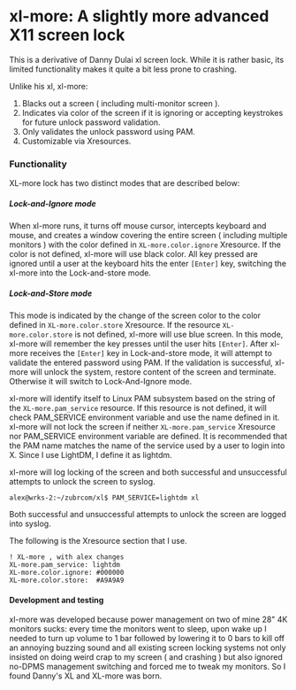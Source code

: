 xl-more: A slightly more advanced X11 screen lock
=================================================

This is a derivative of Danny Dulai xl screen lock. While it is rather basic, its limited functionality
makes it quite a bit less prone to crashing.

Unlike his xl, xl-more:

1. Blacks out a screen ( including multi-monitor screen ).
2. Indicates via color of the screen if it is ignoring or accepting keystrokes for future unlock password validation.
3. Only validates the unlock password using PAM.
4. Customizable via Xresources.

### Functionality

XL-more lock has two distinct modes that are described below:

##### Lock-and-Ignore mode

When xl-more runs, it turns off mouse cursor, intercepts keyboard and mouse, and creates a window covering the entire screen ( including multiple monitors ) with the color defined in `XL-more.color.ignore` Xresource. If the color is not defined, xl-more will use black color. All key pressed are ignored until a user at the keyboard hits the enter `[Enter]` key, switching the xl-more into the Lock-and-store mode.

##### Lock-and-Store mode

This mode is indicated by the change of the screen color to the color defined in `XL-more.color.store` Xresource. If the resource `XL-more.color.store` is not defined, xl-more will use blue screen. In this mode, xl-more will remember the key presses until the user hits `[Enter]`. After xl-more receives the `[Enter]` key in Lock-and-store mode, it will attempt to validate the entered password using PAM. If the validation is successful, xl-more will unlock the system, restore content of the screen and terminate. Otherwise it will switch to Lock-And-Ignore mode.

xl-more will identify itself to Linux PAM subsystem based on the string of the `XL-more.pam_service` resource. If this resource is not defined, it will check PAM_SERVICE environment variable and use the name defined in it. xl-more will not lock the screen if neither `XL-more.pam_service` Xresource nor PAM_SERVICE environment variable are defined. It is recommended that the PAM name matches the name of the service used by a user to login into X. Since I use LightDM, I define it as lightdm.

xl-more will log locking of the screen and both successful and unsuccessful attempts to unlock the screen to syslog.

```
alex@wrks-2:~/zubrcom/xl$ PAM_SERVICE=lightdm xl
```

Both successful and unsuccessful attempts to unlock the screen are logged into
syslog.

The following is the Xresource section that I use.

```
! XL-more , with alex changes
XL-more.pam_service: lightdm
XL-more.color.ignore: #000000
XL-more.color.store:  #A9A9A9
```

#### Development and testing

xl-more was developed because power management on two of mine 28" 4K monitors sucks: every time the monitors went to sleep, upon wake up I needed to turn up volume to 1 bar followed by lowering it to 0 bars to kill off an annoying buzzing sound and all existing screen locking systems not only insisted on doing weird crap to my screen ( and crashing ) but also ignored no-DPMS management switching and forced me to tweak my monitors. So I found Danny's XL and XL-more was born.

